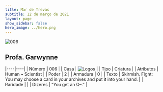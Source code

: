 ```yaml
---
title: Mar de Trevas
subtitle: 12 de março de 2021
layout: page
show_sidebar: false
hero_image: ../hero.png
---
```


![006](https://cdn.keyforgegame.com/media/card_front/pt/496_006_V2Q6G9V8P8FV_pt.png)

## Profa. Garwynne

|----|----|
| Número | 006 |
| Casa | ![Logos](https://archonarcana.com/images/thumb/c/ce/Logos.png/22px-Logos.png "Logos") |
| Tipo | Criatura |
| Atributos | Human • Scientist |
| Poder | 2 |
| Armadura | 0 |
| Texto | Skirmish.  Fight: You may choose a card in your archives and put it into your hand. |
| Raridade |  |
| Dizeres | “You get an Ω–.” |
